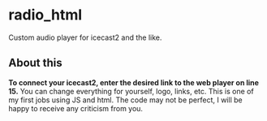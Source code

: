# radio_html
Custom audio player for icecast2 and the like.

## About this
**To connect your icecast2, enter the desired link to the web player on line 15.** You can change everything for yourself, logo, links, etc. This is one of my first jobs using JS and html. The code may not be perfect, I will be happy to receive any criticism from you.
